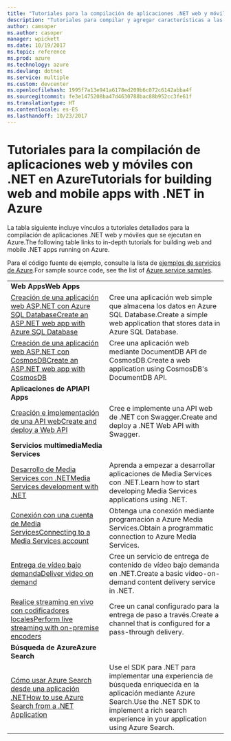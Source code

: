 ```yaml
---
title: "Tutoriales para la compilación de aplicaciones .NET web y móviles en Azure"
description: "Tutoriales para compilar y agregar características a las aplicaciones .NET web y móviles con servicios de Azure."
author: camsoper
ms.author: casoper
manager: wpickett
ms.date: 10/19/2017
ms.topic: reference
ms.prod: azure
ms.technology: azure
ms.devlang: dotnet
ms.service: multiple
ms.custom: devcenter
ms.openlocfilehash: 1995f7a13e941a6178ed209b6c072c6142abba4f
ms.sourcegitcommit: fe3e1475208ba47d4630788bac88b952cc3fe61f
ms.translationtype: HT
ms.contentlocale: es-ES
ms.lasthandoff: 10/23/2017
---
```

# <a name="tutorials-for-building-web-and-mobile-apps-with-net-in-azure"></a><span data-ttu-id="8e7d1-103">Tutoriales para la compilación de aplicaciones web y móviles con .NET en Azure</span><span class="sxs-lookup"><span data-stu-id="8e7d1-103">Tutorials for building web and mobile apps with .NET in Azure</span></span>

<span data-ttu-id="8e7d1-104">La tabla siguiente incluye vínculos a tutoriales detallados para la compilación de aplicaciones .NET web y móviles que se ejecutan en Azure.</span><span class="sxs-lookup"><span data-stu-id="8e7d1-104">The following table links to in-depth tutorials for building web and mobile .NET apps running on Azure.</span></span>

<span data-ttu-id="8e7d1-105">Para el código fuente de ejemplo, consulte la lista de [ejemplos de servicios de Azure](https://azure.microsoft.com/resources/samples/?platform=dotnet).</span><span class="sxs-lookup"><span data-stu-id="8e7d1-105">For sample source code, see the list of [Azure service samples](https://azure.microsoft.com/resources/samples/?platform=dotnet).</span></span>

| | |
|---|---|
| <span data-ttu-id="8e7d1-106">**Web Apps**</span><span class="sxs-lookup"><span data-stu-id="8e7d1-106">**Web Apps**</span></span>||
| <span data-ttu-id="8e7d1-107">[Creación de una aplicación web ASP.NET con Azure SQL Database][1]</span><span class="sxs-lookup"><span data-stu-id="8e7d1-107">[Create an ASP.NET web app with Azure SQL Database][1]</span></span> | <span data-ttu-id="8e7d1-108">Cree una aplicación web simple que almacena los datos en Azure SQL Database.</span><span class="sxs-lookup"><span data-stu-id="8e7d1-108">Create a simple web application that stores data in Azure SQL Database.</span></span> | 
| <span data-ttu-id="8e7d1-109">[Creación de una aplicación web ASP.NET con CosmosDB][2]</span><span class="sxs-lookup"><span data-stu-id="8e7d1-109">[Create an ASP.NET web app with CosmosDB][2]</span></span> | <span data-ttu-id="8e7d1-110">Cree una aplicación web mediante DocumentDB API de CosmosDB.</span><span class="sxs-lookup"><span data-stu-id="8e7d1-110">Create a web application using CosmosDB's DocumentDB API.</span></span> | 
| <span data-ttu-id="8e7d1-111">**Aplicaciones de API**</span><span class="sxs-lookup"><span data-stu-id="8e7d1-111">**API Apps**</span></span>||
| <span data-ttu-id="8e7d1-112">[Creación e implementación de una API web][3]</span><span class="sxs-lookup"><span data-stu-id="8e7d1-112">[Create and deploy a Web API][3]</span></span> | <span data-ttu-id="8e7d1-113">Cree e implemente una API web de .NET con Swagger.</span><span class="sxs-lookup"><span data-stu-id="8e7d1-113">Create and deploy a .NET Web API with Swagger.</span></span> | 
| <span data-ttu-id="8e7d1-114">**Servicios multimedia**</span><span class="sxs-lookup"><span data-stu-id="8e7d1-114">**Media Services**</span></span> | |
| <span data-ttu-id="8e7d1-115">[Desarrollo de Media Services con .NET][6]</span><span class="sxs-lookup"><span data-stu-id="8e7d1-115">[Media Services development with .NET][6]</span></span> | <span data-ttu-id="8e7d1-116">Aprenda a empezar a desarrollar aplicaciones de Media Services con .NET.</span><span class="sxs-lookup"><span data-stu-id="8e7d1-116">Learn how to start developing Media Services applications using .NET.</span></span> |
| <span data-ttu-id="8e7d1-117">[Conexión con una cuenta de Media Services][7]</span><span class="sxs-lookup"><span data-stu-id="8e7d1-117">[Connecting to a Media Services account][7]</span></span> | <span data-ttu-id="8e7d1-118">Obtenga una conexión mediante programación a Azure Media Services.</span><span class="sxs-lookup"><span data-stu-id="8e7d1-118">Obtain a programmatic connection to  Azure Media Services.</span></span> |
| <span data-ttu-id="8e7d1-119">[Entrega de vídeo bajo demanda][4]</span><span class="sxs-lookup"><span data-stu-id="8e7d1-119">[Deliver video on demand][4]</span></span> | <span data-ttu-id="8e7d1-120">Cree un servicio de entrega de contenido de vídeo bajo demanda en .NET.</span><span class="sxs-lookup"><span data-stu-id="8e7d1-120">Create a basic video-on-demand content delivery service in .NET.</span></span> | 
| <span data-ttu-id="8e7d1-121">[Realice streaming en vivo con codificadores locales][8]</span><span class="sxs-lookup"><span data-stu-id="8e7d1-121">[Perform live streaming with on-premise encoders ][8]</span></span> | <span data-ttu-id="8e7d1-122">Cree un canal configurado para la entrega de paso a través.</span><span class="sxs-lookup"><span data-stu-id="8e7d1-122">Create a channel that is configured for a pass-through delivery.</span></span> |
| <span data-ttu-id="8e7d1-123">**Búsqueda de Azure**</span><span class="sxs-lookup"><span data-stu-id="8e7d1-123">**Azure Search**</span></span>||
| <span data-ttu-id="8e7d1-124">[Cómo usar Azure Search desde una aplicación .NET][5]</span><span class="sxs-lookup"><span data-stu-id="8e7d1-124">[How to use Azure Search from a .NET Application][5]</span></span> | <span data-ttu-id="8e7d1-125">Use el SDK para .NET para implementar una experiencia de búsqueda enriquecida en la aplicación mediante Azure Search.</span><span class="sxs-lookup"><span data-stu-id="8e7d1-125">Use the .NET SDK to implement a rich search experience in your application using Azure Search.</span></span> | 



[1]: /azure/app-service-web/app-service-web-tutorial-dotnet-sqldatabase
[2]: /azure/documentdb/documentdb-dotnet-application
[3]: /azure/app-service-api/app-service-api-dotnet-get-started
[4]: /azure/media-services/media-services-dotnet-get-started
[5]: /azure/search/search-howto-dotnet-sdk
[6]: /azure/media-services/media-services-dotnet-how-to-use
[7]: /azure/media-services/media-services-dotnet-connect-programmatically
[8]: /azure/media-services/media-services-dotnet-live-encode-with-onpremises-encoders